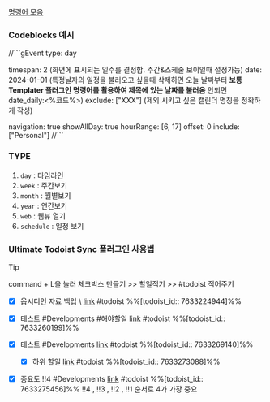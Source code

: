 [명령어 모음](https://yukigasai.github.io/obsidian-google-calendar/Commands)

### Codeblocks 예시
//```gEvent
type: day

timespan: 2 (화면에 표시되는 일수를 결정함. 주간&스케줄 보이일때 설정가능)
date: 2024-01-01 (특정날자의 일정을 불러오고 싶을때 삭제하면 오늘 날짜부터 
**보통 Templater 플러그인 명령어를 활용하여 제목에 있는 날짜를 불러옴** 안되면 date_daily:<%코드%>)
exclude: ["XXX"] (제외 시키고 싶은 캘린더 명칭을 정확하게 작성)

navigation: true
showAllDay: true
hourRange: [6, 17]
offset: 0
include: ["Personal"]
//```

### TYPE
1.  `day` : 타임라인
2. `week` : 주간보기
3. `month` : 월별보기
4. `year` : 연간보기
5. `web` : 웹뷰 열기
6. `schedule` : 일정 보기


### Ultimate Todoist Sync 플러그인 사용법 

>[!tip] 
> command + L을 눌러 체크박스 만들기   >>   할일적기   >>   #todoist 적어주기

 - [x] 옵시디언 자료 백업   \\ [link](https://todoist.com/showTask?id=7633224944) #todoist %%[todoist_id:: 7633224944]%% 

- [x] 테스트 #Developments #해야할일  [link](https://todoist.com/showTask?id=7633260199) #todoist  %%[todoist_id:: 7633260199]%%

- [x] 테스트 #Developments [link](https://todoist.com/showTask?id=7633269140) #todoist  %%[todoist_id:: 7633269140]%%
	- [x] 하위 할일 [link](https://todoist.com/showTask?id=7633273088) #todoist  %%[todoist_id:: 7633273088]%%

- [x] 중요도 !!4 #Developments [link](https://todoist.com/showTask?id=7633275456) #todoist  %%[todoist_id:: 7633275456]%% 
!!4 , !!3 , !!2 , !!1 순서로 4가 가장 중요